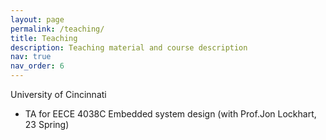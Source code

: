 ```yaml
---
layout: page
permalink: /teaching/
title: Teaching
description: Teaching material and course description
nav: true
nav_order: 6
---
```


University of Cincinnati
- TA for EECE 4038C Embedded system design (with Prof.Jon Lockhart, 23 Spring)
